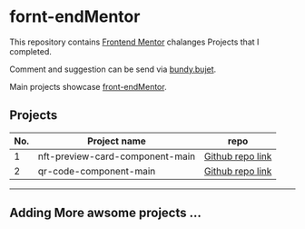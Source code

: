 # fornt-endMentor

This repository contains [Frontend Mentor](https://www.frontendmentor.io/challenges) chalanges Projects that I completed.

Comment and suggestion can be send via [bundy.bujet](https://www.facebook.com/bundy.bujet).

Main projects showcase [front-endMentor](https://bundybujet.github.io/front-endMentor/).

## Projects

| No. | Project name                    | repo                                                                                                        |
| --- | ------------------------------- | ----------------------------------------------------------------------------------------------------------- |
| 1   | nft-preview-card-component-main | [Github repo link](https://github.com/BundyBujet/front-endMentor/tree/main/nft-preview-card-component-main) |
| 2   | qr-code-component-main          | [Github repo link](https://github.com/BundyBujet/front-endMentor/tree/main/qr-code-component-main)          |

---

## Adding More awsome projects ...
